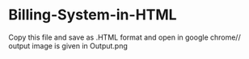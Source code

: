 # Billing-System-in-HTML
Copy this file and save as .HTML format and open in google chrome//
output image is given in Output.png
